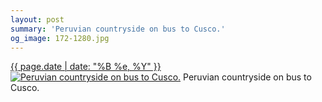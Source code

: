 ```yaml
---
layout: post
summary: 'Peruvian countryside on bus to Cusco.'
og_image: 172-1280.jpg
---
```


<p>
  <time><a href="/172">{{ page.date | date: "%B %e, %Y" }}</a></time>
  <a href="/172"><img src="{{ site.assets_url }}/172-640.jpg" srcset="{{ site.assets_url }}/172-1280.jpg 1280w, {{ site.assets_url }}/172-960.jpg 960w, {{ site.assets_url }}/172-640.jpg 640w, {{ site.assets_url }}/172-320.jpg 320w" sizes="(min-width: 700px) 50vw, calc(100vw - 2rem)" alt="Peruvian countryside on bus to Cusco." /></a>
  <span>Peruvian countryside on bus to Cusco.</span>
</p>
